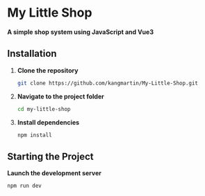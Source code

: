 # My Little Shop

**A simple shop system using JavaScript and Vue3**

## Installation

1. **Clone the repository**

   ```bash
   git clone https://github.com/kangmartin/My-Little-Shop.git
   ```

2. **Navigate to the project folder**

   ```bash
   cd my-little-shop
   ```

3. **Install dependencies**

   ```bash
   npm install
   ```

## Starting the Project

**Launch the development server**

```bash
npm run dev 
```
